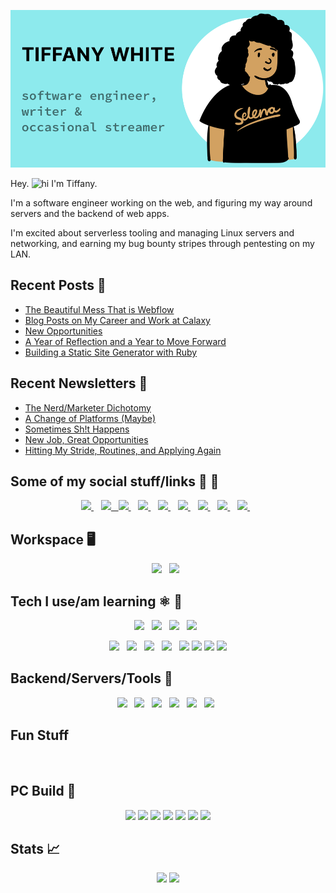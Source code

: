 <p align='center'>
  <img src="assets/github-banner.png">
</p>

Hey. <img src="https://user-images.githubusercontent.com/1303154/88677602-1635ba80-d120-11ea-84d8-d263ba5fc3c0.gif" width="22px" height="17px" alt="hi"> I'm Tiffany.

I'm a software engineer working on the web, and figuring my way around servers and the backend of web apps.

I'm excited about serverless tooling and managing Linux servers and networking, and earning my bug bounty stripes through pentesting on my LAN.

## Recent Posts 📝

<!--START_SECTION:feed-->
* [The Beautiful Mess That is Webflow](https:&#x2F;&#x2F;tiffanywhite.dev&#x2F;2021&#x2F;12&#x2F;11&#x2F;the-beautiful-mess-that-is-webflow&#x2F;)
* [Blog Posts on My Career and Work at Calaxy](https:&#x2F;&#x2F;tiffanywhite.dev&#x2F;2021&#x2F;09&#x2F;23&#x2F;blog-posts-on-my-career-and-work-at-calaxy&#x2F;)
* [New Opportunities](https:&#x2F;&#x2F;tiffanywhite.dev&#x2F;2021&#x2F;09&#x2F;10&#x2F;new-opportunities&#x2F;)
* [A Year of Reflection and a Year to Move Forward](https:&#x2F;&#x2F;tiffanywhite.dev&#x2F;2021&#x2F;01&#x2F;07&#x2F;a-year-of-reflection-and-a-year-to-move-forward&#x2F;)
* [Building a Static Site Generator with Ruby](https:&#x2F;&#x2F;tiffanywhite.dev&#x2F;2020&#x2F;12&#x2F;17&#x2F;building-a-static-site-generator-with-ruby&#x2F;)
<!--END_SECTION:feed-->


## Recent Newsletters 📰

<!--START_SECTION:newsletters-->
* [The Nerd&#x2F;Marketer Dichotomy](https:&#x2F;&#x2F;news.tiffanywhite.dev&#x2F;p&#x2F;the-nerdmarketer-dichotomy)
* [A Change of Platforms (Maybe)](https:&#x2F;&#x2F;news.tiffanywhite.dev&#x2F;p&#x2F;a-change-of-platforms-maybe)
* [Sometimes Sh!t Happens](https:&#x2F;&#x2F;news.tiffanywhite.dev&#x2F;p&#x2F;sometimes-sht-happens)
* [New Job, Great Opportunities](https:&#x2F;&#x2F;news.tiffanywhite.dev&#x2F;p&#x2F;new-job-great-opportunities)
* [Hitting My Stride, Routines, and Applying Again](https:&#x2F;&#x2F;news.tiffanywhite.dev&#x2F;p&#x2F;hitting-my-stride-routines-and-applying-again)
<!--END_SECTION:newsletters-->

## Some of my social stuff/links 🔗 💬
	
<p align='center'>
  <a href="https://www.linkedin.com/in/tiffanyrwhite">
    <img src="https://img.shields.io/badge/linkedin-%230077B5.svg?&style=for-the-badge&logo=linkedin&logoColor=white" />
  </a>&nbsp;&nbsp;
 <a href="https://network.tiffanyrwhite.com">
  <img src="https://img.shields.io/badge/polywork-543DE0?style=for-the-badge&logo=polywork&logoColor=white"
  </a>&nbsp;&nbsp;
  <a href="https://stackoverflow.com/story/tiffanywhitedev">
    <img src="https://img.shields.io/badge/Stack_Overflow-FE7A16?style=for-the-badge&logo=stack-overflow&logoColor=white">
  </a>&nbsp;&nbsp;
  
  <a href="https://codepen.io/tiffanywhitedev">
    <img src="https://img.shields.io/badge/Codepen-000000?style=for-the-badge&logo=codepen&logoColor=white" />
  </a>&nbsp;&nbsp;
  <a href="http://tiffanywhite.live">
    <img src="https://img.shields.io/badge/Twitch-9146FF?style=for-the-badge&logo=twitch&logoColor=white" />
  </a>&nbsp;&nbsp;
  <a href="https://www.youtube.com/user/trwhitenontrad/featured">
    <img src="https://img.shields.io/badge/YouTube-FF0000?style=for-the-badge&logo=youtube&logoColor=white" />
  </a>&nbsp;&nbsp;
  
  <a href="https://dev.to/tiffany">
    <img src="https://img.shields.io/badge/dev.to-0A0A0A?style=for-the-badge&logo=devdotto&logoColor=white" />
  </a>&nbsp;&nbsp;
  <a href="https://www.freecodecamp.org/tiffanywhitedev">
    <img src="https://img.shields.io/badge/free%20code%20camp-27273D?style=for-the-badge&logo=freecodecamp&logoColor=white" />
  </a>&nbsp;&nbsp;
  <a href="https://codesandbox.io/u/twhite96">
    <img src="https://img.shields.io/badge/Codesandbox-000000?style=for-the-badge&logo=CodeSandbox&logoColor=white" />
  </a>&nbsp;&nbsp;
</p>

## Workspace 🖥️
<p align="center">
    <img src="https://img.shields.io/badge/Apple-M1%20Mac%20Mini-000000?style=for-the-badge&logo=apple& logoColor=white">&nbsp;&nbsp;
    <img src="https://img.shields.io/badge/Apple-MacBook_Pro_2013-000000?style=for-the-badge&logo=apple&  logoColor=white">&nbsp;&nbsp;
</p>

## Tech I use/am learning ⚛️ 📘
<p align="center">
    <img src="https://img.shields.io/badge/React-20232A?style=for-the-badge&logo=react&logoColor=61DAFB">&nbsp;&nbsp;
    <img src="https://img.shields.io/badge/styled--components-DB7093?style=for-the-badge&logo=styled-components&logoColor=white">&nbsp;&nbsp;
    <img src="https://img.shields.io/badge/Gatsby-663399?style=for-the-badge&logo=gatsby&logoColor=white">&nbsp;&nbsp;
    <img src="https://img.shields.io/badge/JavaScript-F7DF1E?style=for-the-badge&logo=javascript&logoColor=black">&nbsp;&nbsp;
</p>
<p align='center'>
  <img src="https://img.shields.io/badge/Python-FFD43B?style=for-the-badge&logo=python&logoColor=darkgreen">&nbsp;&nbsp;
  <img src="https://img.shields.io/badge/C%2B%2B-00599C?style=for-the-badge&logo=c%2B%2B&logoColor=white">&nbsp;&nbsp;
  <img src="https://img.shields.io/badge/Swift-FA7343?style=for-the-badge&logo=swift&logoColor=white" >&nbsp;&nbsp;
  <img src="https://img.shields.io/badge/Vue.js-42b883?style=for-the-badge&logo=vuedotjs&logoColor=35495E">&nbsp;&nbsp;
  <img src="https://img.shields.io/badge/PostgreSQL-316192?style=for-the-badge&logo=postgresql&logoColor=white">
  <img src="https://img.shields.io/badge/React_Native-20232A?style=for-the-badge&logo=react&logoColor=61DAFB">
  <img src="https://img.shields.io/badge/Rust-000000?style=for-the-badge&logo=rust&logoColor=white">
  <img src="https://img.shields.io/badge/next.js-000000?style=for-the-badge&logo=nextdotjs&logoColor=white">
</p>

	
## Backend/Servers/Tools 🧰

<p align='center'>
  <img src="https://img.shields.io/badge/Express.js-000000?style=for-the-badge&logo=express&logoColor=white"> &nbsp;
  <img src="https://img.shields.io/badge/firebase-ffca28?style=for-the-badge&logo=firebase&logoColor=black"> &nbsp;
  <img src="https://img.shields.io/badge/Postman-FF6C37?style=for-the-badge&logo=Postman&logoColor=white"> &nbsp;
  <img src="https://img.shields.io/badge/Digital_Ocean-0080FF?style=for-the-badge&logo=DigitalOcean&logoColor=white"> &nbsp;
  <img src="https://img.shields.io/badge/Netlify-00C7B7?style=for-the-badge&logo=netlify&logoColor=white"> &nbsp;
  <img src="https://img.shields.io/badge/Vercel-000000?style=for-the-badge&logo=vercel&logoColor=white"> &nbsp;
</p>  


## **Fun Stuff**
<br />

## PC Build 🔩

  <p align='center'>
    <img src="https://img.shields.io/badge/AMD-Ryzen_3_3200G-ED1C24?style=for-the-badge&logo=amd&logoColor=white">
    <img src="https://img.shields.io/badge/Corsair-LL_Series_Fan-000000?style=for-the-badge&logo=corsair& logoColor=white">
    <img src="https://img.shields.io/badge/Corsair-Vengeance_RGB_Pro_32_GB_RAM-ff0000?style=for-the-badge&logo=corsair& logoColor=white">
    <img src="https://img.shields.io/badge/Corsair-Crystal_iCUE_Case-000000?style=for-the-badge&logo=corsair& logoColor=white">
    <img src="https://img.shields.io/badge/Corsair-CX550F_RGB_Power_Supply-white?style=for-the-badge&logo=corsair&  logoColor=white">
    <img src="https://img.shields.io/badge/Samsung-970_EVO_Plus-000000?style=for-the-badge&logo=samsung&  logoColor=white">
    <img src="https://img.shields.io/badge/ASUS-Tuf-ff6956?style=for-the-badge&logo=asus&logoColor=white">
  </p>
    
## Stats 📈

<p align='center'>
  <img width='200' src="https://github-readme-stats.vercel.app/api/top-langs/?username=twhite96" />

  <img width='200' src="https://github-readme-streak-stats.herokuapp.com/?user=twhite96" /> 
</p>







